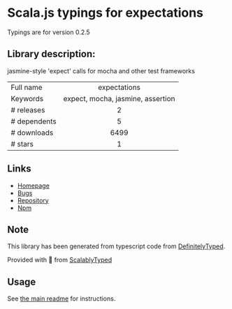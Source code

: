 
# Scala.js typings for expectations

Typings are for version 0.2.5

## Library description:
jasmine-style 'expect' calls for mocha and other test frameworks

|                    |                 |
| ------------------ | :-------------: |
| Full name          | expectations |
| Keywords           | expect, mocha, jasmine, assertion |
| # releases         | 2 |
| # dependents       | 5 |
| # downloads        | 6499 |
| # stars            | 1 |

## Links
- [Homepage](https://github.com/spmason/expectations#readme)
- [Bugs](https://github.com/spmason/expectations/issues)
- [Repository](https://github.com/spmason/expectations)
- [Npm](https://www.npmjs.com/package/expectations)
    


## Note
This library has been generated from typescript code from [DefinitelyTyped](https://definitelytyped.org).

Provided with :purple_heart: from [ScalablyTyped](https://github.com/oyvindberg/ScalablyTyped)

## Usage
See [the main readme](../../readme.md) for instructions.



